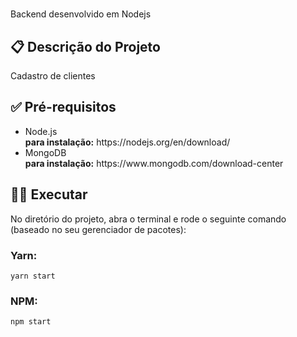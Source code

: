 # 

Backend desenvolvido em Nodejs 

## 📋 Descrição do Projeto 

Cadastro de clientes 

## ✅ Pré-requisitos

<ul>
  <li>
  Node.js
  </br>
  <b>para instalação:</b> https://nodejs.org/en/download/
  </li>
  <li>MongoDB</li>
  <b>para instalação:</b> https://www.mongodb.com/download-center
</ul>

## 🏋️‍♂️ Executar

No diretório do projeto, abra o terminal e rode o seguinte comando (baseado no seu gerenciador de pacotes):

### Yarn: 

```
yarn start
```
### NPM:

```
npm start
```
